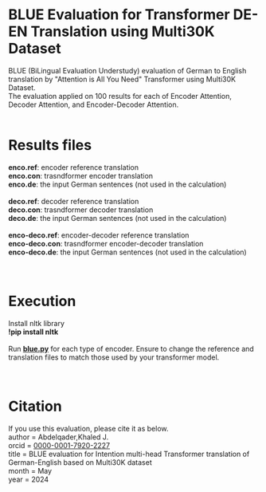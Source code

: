 # BLUE Evaluation for Transformer DE-EN Translation using Multi30K Dataset
BLUE (BiLingual Evaluation Understudy) evaluation of German to English translation by "Attention is All You Need" Transformer using Multi30K Dataset.<br>
The evaluation applied on 100 results for each of Encoder Attention, Decoder Attention, and Encoder-Decoder Attention.
<br> 
<br> 
# Results files
**enco.ref**: encoder reference translation<br> 
**enco.con**: trasndformer encoder translation<br> 
**enco.de**: the input German sentences (not used in the calculation)<br> 
<br> 
**deco.ref**: decoder reference translation<br> 
**deco.con**: trasndformer decoder translation<br> 
**deco.de**: the input German sentences (not used in the calculation)<br> 
<br> 
**enco-deco.ref**: encoder-decoder reference translation<br> 
**enco-deco.con**: trasndformer encoder-decoder translation<br> 
**enco-deco.de**: the input German sentences (not used in the calculation)<br> 
<br> 
<br> 
# Execution
Install nltk library<br>
**!pip install nltk**<br>
<br>
Run [**blue.py**](https://github.com/Khalid-Jamal/BLUE-for-Transformer-DE-EN-Multi30K/blob/main/blue.py) for each type of encoder. Ensure to change the reference and translation files to match those used by your transformer model.<br>
<br>
<br>
# Citation
If you use this evaluation, please cite it as below.<br>
author = Abdelqader,Khaled J.<br>
orcid  = [0000-0001-7920-2227](https://orcid.org/0000-0001-7920-2227)<br>
title  = BLUE evaluation for Intention multi-head Transformer translation of German-English based on Multi30K dataset<br>
month  = May<br>
year   = 2024
